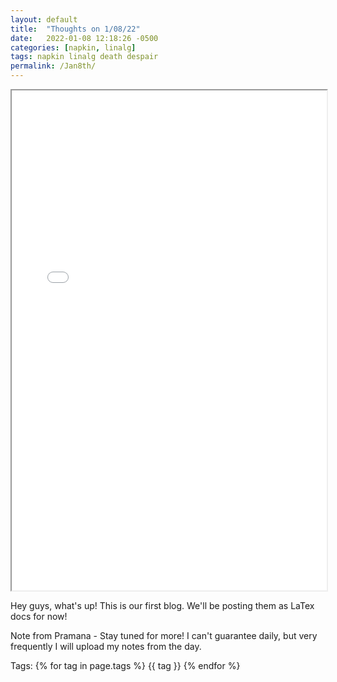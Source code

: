 ```yaml
---
layout: default
title:  "Thoughts on 1/08/22"
date:   2022-01-08 12:18:26 -0500
categories: [napkin, linalg]
tags: napkin linalg death despair
permalink: /Jan8th/
---
```


  <iframe src="/assets\img\Math_Diary_01_07_21.pdf" width="100%" height="800px">
  </iframe>


Hey guys, what's up! This is our first blog. We'll be posting them as LaTex docs for now!

Note from Pramana - Stay tuned for more! I can't guarantee daily, but very frequently I will upload my notes from the day.

<p>
Tags:
{% for tag in page.tags %}
  {{ tag }}
{% endfor %}
</p>
